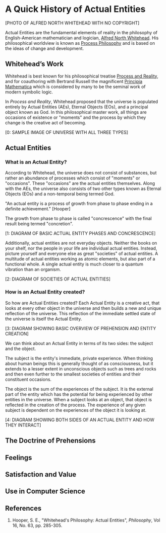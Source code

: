 # A Quick History of Actual Entities

[PHOTO OF ALFRED NORTH WHITEHEAD WITH NO COPYRIGHT]

Actual Entities are the fundamental elements of reality in the philosophy of English-American mathematician and logician, [Alfred North Whitehead](http://en.wikipedia.org/wiki/Alfred_North_Whitehead). His philosophical worldview is known as [Process Philosophy](http://en.wikipedia.org/wiki/Process_philosophy) and is based on the ideas of change and development.

## Whitehead&rsquo;s Work

Whitehead is best known for his philosophical treatise [Process and Reality](http://en.wikipedia.org/wiki/Process_and_Reality), and for coauthoring with Bertrand Russell the magnificent [Principia Mathematica](http://en.wikipedia.org/wiki/Principia_Mathematica) which is considered by many to be the seminal work of modern symbolic logic.

In *Process and Reality*, Whitehead proposed that the universe is populated entirely by Actual Entities (AEs), Eternal Objects (EOs), and a principal object known as God. In this philosophical master work, all things are occasions of existence or "moments" and the process by which they change is the creative act of becoming.

[0: SAMPLE IMAGE OF UNIVERSE WITH ALL THREE TYPES]

## Actual Entities

### What is an Actual Entity?

According to Whitehead, the universe does not consist of substances, but rather an abundance of processes which consist of "moments" or "occasions". These "occasions" are the actual entities themselves. Along with the AEs, the universe also consists of two other types known as Eternal Objects (EOs) and a non-temporal being termed God.

"An actual entity is a process of growth from phase to phase ending in a definite achievement." [Hooper]

The growth from phase to phase is called "concrescence" with the final result being termed "concretion".

[1: DIAGRAM OF BASIC ACTUAL ENTITY PHASES AND CONCRESCENCE]

Additionally, actual entities are not everyday objects. Neither the books on your shelf, nor the people in your life are individual actual entities. Instead, picture yourself and everyone else as great "societies" of actual entities. A multitude of actual entities working as atomic elements, but also part of a functional whole. A single actual entity is much closer to a quantum vibration than an organism.

[2: DIAGRAM OF SOCIETIES OF ACTUAL ENTITIES]

### How is an Actual Entity created?

So how are Actual Entities created? Each Actual Entity is a creative act, that looks at every other object in the universe and then builds a new and unique reflection of the universe. This reflection of the immediate settled state of the universe is itself the Actual Entity.

[3: DIAGRAM SHOWING BASIC OVERVIEW OF PREHENSION AND ENTITY CREATION]

We can think about an Actual Entity in terms of its two sides: the subject and the object.

The subject is the entity's immediate, private experience. When thinking about human beings this is generally thought of as consciousness, but it extends to a lesser extent in unconscious objects such as trees and rocks and then even further to the smallest societies of entities and their constituent occasions.

The object is the sum of the experiences of the subject. It is the external part of the entity which has the potential for being experienced by other entities in the universe. When a subject looks at an object, that object is reflected in the creation of the process. The experience of any given subject is dependent on the experiences of the object it is looking at.

[4: DIAGRAM SHOWING BOTH SIDES OF AN ACTUAL ENTITY AND HOW THEY INTERACT]

## The Doctrine of Prehensions



## Feelings

## Satisfaction and Value

## Use in Computer Science

## References

1. Hooper, S. E., "Whitehead's Philosophy: Actual Entities", *Philosophy*, Vol 16, No. 63, pp. 285-305.